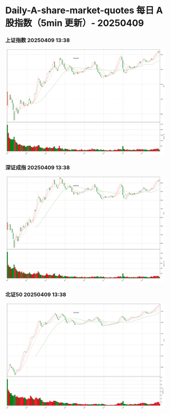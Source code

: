 
# Daily-A-share-market-quotes 每日 A 股指数（5min 更新）- 20250409

### 上证指数 20250409 13:38
![](./fig/2025/4/20250409-sh000001.png)

### 深证成指 20250409 13:38
![](./fig/2025/4/20250409-sz399001.png)

### 北证50 20250409 13:38
![](./fig/2025/4/20250409-bj899050.png)
